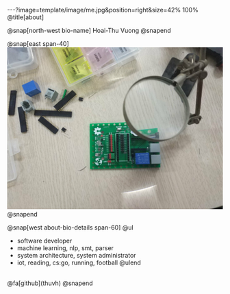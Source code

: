 ---?image=template/image/me.jpg&position=right&size=42% 100%
@title[about]

@snap[north-west bio-name]
Hoai-Thu Vuong
@snapend

@snap[east span-40]
![](template/img/me.jpg)
@snapend

@snap[west about-bio-details span-60]
@ul[](false)
- software developer
- machine learning, nlp, smt, parser
- system architecture, system administrator
- iot, reading, cs:go, running, football
@ulend
<br>
@fa[github](thuvh)
@snapend
